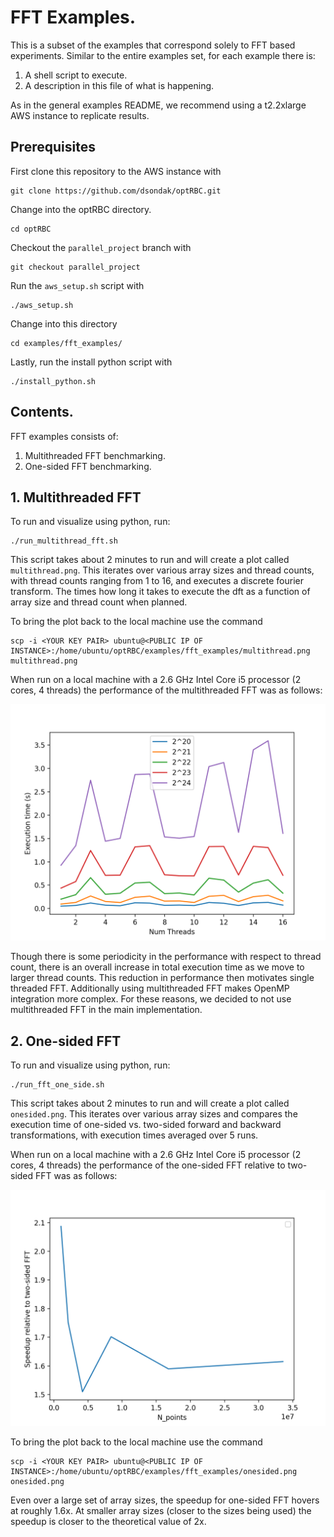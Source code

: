# FFT Examples.

This is a subset of the examples that correspond solely to FFT based experiments. Similar to the entire examples set, for each example there is:

1. A shell script to execute.
2. A description in this file of what is happening.

As in the general examples README, we recommend using a t2.2xlarge AWS instance to replicate results. 

## Prerequisites
 
First clone this repository to the AWS instance with 

```
git clone https://github.com/dsondak/optRBC.git
```

Change into the optRBC directory.

```
cd optRBC
```

Checkout the `parallel_project` branch with

```
git checkout parallel_project
```

Run the `aws_setup.sh` script with 

```
./aws_setup.sh
```

Change into this directory

```
cd examples/fft_examples/
```

Lastly, run the install python script with 

```
./install_python.sh
```

## Contents.

FFT examples consists of: 

1. Multithreaded FFT benchmarking.
2. One-sided FFT benchmarking. 

## 1. Multithreaded FFT

To run and visualize using python, run: 
```
./run_multithread_fft.sh
```
This script takes about 2 minutes to run and will create a plot called `multithread.png`. This iterates over various array sizes and thread counts, with thread counts ranging from 1 to 16, and executes a discrete fourier transform. The times how long it takes to execute the dft as a function of array size and thread count when planned. 

To bring the plot back to the local machine use the command 

```
scp -i <YOUR KEY PAIR> ubuntu@<PUBLIC IP OF INSTANCE>:/home/ubuntu/optRBC/examples/fft_examples/multithread.png multithread.png
```

When run on a local machine with a 2.6 GHz Intel Core i5 processor (2 cores, 4 threads) the performance of the multithreaded FFT was as follows: 

![fft_multithread](../../figs/fftw_multithread.png)

Though there is some periodicity in the performance with respect to thread count, there is an overall increase in total execution time as we move to larger thread counts. This reduction in performance then motivates single threaded FFT. Additionally using multithreaded FFT makes OpenMP integration more complex. For these reasons, we decided to not use multithreaded FFT in the main implementation. 

## 2. One-sided FFT

To run and visualize using python, run: 
```
./run_fft_one_side.sh
```
This script takes about 2 minutes to run and will create a plot called `onesided.png`. This iterates over various array sizes and compares the execution time of one-sided vs. two-sided forward and backward transformations, with execution times averaged over 5 runs. 

When run on a local machine with a 2.6 GHz Intel Core i5 processor (2 cores, 4 threads) the performance of the one-sided FFT relative to two-sided FFT was as follows: 

![one-side](../../figs/one_side_speedup_5_avg.png)


To bring the plot back to the local machine use the command 

```
scp -i <YOUR KEY PAIR> ubuntu@<PUBLIC IP OF INSTANCE>:/home/ubuntu/optRBC/examples/fft_examples/onesided.png onesided.png
```

Even over a large set of array sizes, the speedup for one-sided FFT hovers at roughly 1.6x. At smaller array sizes (closer to the sizes being used) the speedup is closer to the theoretical value of 2x. 
